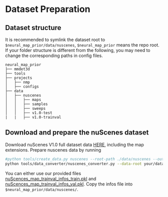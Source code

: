 # Dataset Preparation

## Dataset structure

It is recommended to symlink the dataset root to `$neural_map_prior/data/nuscenes`, `$neural_map_prior` means the repo
root. If your folder structure is different from the following, you may need to change the corresponding paths in config
files.

```
neural_map_prior
├── mmdet3d
├── tools
├── projects
│   ├── nmp
│   ├── configs
├── data
│   ├── nuscenes
│   │   ├── maps
│   │   ├── samples
│   │   ├── sweeps
│   │   ├── v1.0-test
|   |   ├── v1.0-trainval
```

## Download and prepare the nuScenes dataset

Download nuScenes V1.0 full dataset data [HERE](https://www.nuscenes.org/download), including the map extensions.
Prepare nuscenes data by running

```bash
#python tools/create_data.py nuscenes --root-path ./data/nuscenes --out-dir ./data/nuscenes --extra-tag nuscenes
python tools/data_converter/nuscenes_converter.py --data-root your/dataset/nuScenes/
```

You can either use our provided
files [nuScences_map_trainval_infos_train.pkl](https://drive.google.com/file/d/18P8LZcEVxGYAvMQpEROrF0pnpu62ffvD/view?usp=drive_link)
and [nuScences_map_trainval_infos_val.pkl](https://drive.google.com/file/d/1H6HfnNqmKBFvNIivApcsRUCgPtxgIq7A/view?usp=drive_link).
Copy the infos file into `$neural_map_prior/data/nuscenes/`.